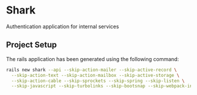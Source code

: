 # Shark

Authentication application for internal services

## Project Setup

The rails application has been generated using the following command:

```bash
rails new shark --api --skip-action-mailer --skip-active-record \
  --skip-action-text --skip-action-mailbox --skip-active-storage \
  --skip-action-cable --skip-sprockets --skip-spring --skip-listen \
  --skip-javascript --skip-turbolinks --skip-bootsnap --skip-webpack-install
```
